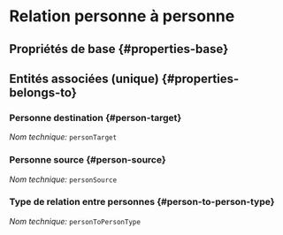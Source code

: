 # Relation personne à personne
<!--- THIS FILE IS GENERATED PLEASE DO NOT EDIT IT DIRECTLY --->



<OH code="personToPerson"/>


## Propriétés de base {#properties-base}



## Entités associées (unique) {#properties-belongs-to}

### Personne destination {#person-target}



*Nom technique:* ```personTarget```
<PH code="personToPerson:personTarget"/>

### Personne source {#person-source}



*Nom technique:* ```personSource```
<PH code="personToPerson:personSource"/>

### Type de relation entre personnes {#person-to-person-type}



*Nom technique:* ```personToPersonType```
<PH code="personToPerson:personToPersonType"/>





